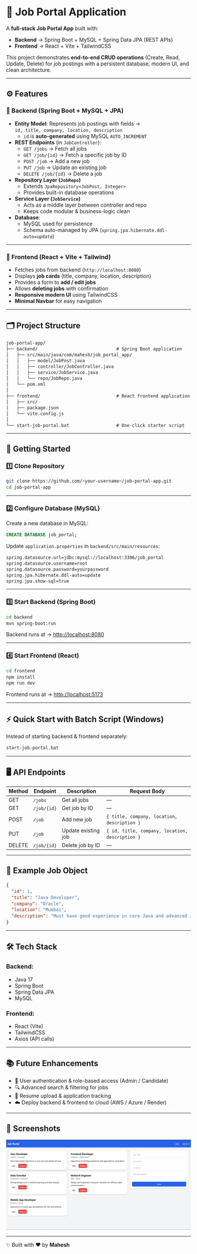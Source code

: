 # 📌 Job Portal Application

A **full-stack Job Portal App** built with:  
- **Backend** → Spring Boot + MySQL + Spring Data JPA (REST APIs)  
- **Frontend** → React + Vite + TailwindCSS  

This project demonstrates **end-to-end CRUD operations** (Create, Read, Update, Delete) for job postings with a persistent database, modern UI, and clean architecture.  

---

## ⚙️ Features

### 🔹 Backend (Spring Boot + MySQL + JPA)

- **Entity Model**: Represents job postings with fields →  
  `id, title, company, location, description`  
  - `id` is **auto-generated** using MySQL `AUTO_INCREMENT`
- **REST Endpoints** (in `JobController`):
  - `GET /jobs` → Fetch all jobs  
  - `GET /job/{id}` → Fetch a specific job by ID  
  - `POST /job` → Add a new job  
  - `PUT /job` → Update an existing job  
  - `DELETE /job/{id}` → Delete a job  
- **Repository Layer (`JobRepo`)**  
  - Extends `JpaRepository<JobPost, Integer>`  
  - Provides built-in database operations  
- **Service Layer (`JobService`)**  
  - Acts as a middle layer between controller and repo  
  - Keeps code modular & business-logic clean  
- **Database**:  
  - MySQL used for persistence  
  - Schema auto-managed by JPA (`spring.jpa.hibernate.ddl-auto=update`)  

---

### 🔹 Frontend (React + Vite + Tailwind)

- Fetches jobs from backend (`http://localhost:8080`)  
- Displays **job cards** (title, company, location, description)  
- Provides a form to **add / edit jobs**  
- Allows **deleting jobs** with confirmation  
- **Responsive modern UI** using TailwindCSS  
- **Minimal Navbar** for easy navigation  

---

## 🗂️ Project Structure

```
job-portal-app/
├── backend/                              # Spring Boot application
│   ├── src/main/java/com/mahesh/job_portal_app/
│   │   ├── model/JobPost.java
│   │   ├── controller/JobController.java
│   │   ├── service/JobService.java
│   │   └── repo/JobRepo.java
│   └── pom.xml
│
├── frontend/                             # React frontend application
│   ├── src/
│   ├── package.json
│   └── vite.config.js
│
└── start-job-portal.bat                  # One-click starter script
```

---

## 🚀 Getting Started

### 1️⃣ Clone Repository
```bash
git clone https://github.com/<your-username>/job-portal-app.git
cd job-portal-app
```

---

### 2️⃣ Configure Database (MySQL)
Create a new database in MySQL:
```sql
CREATE DATABASE job_portal;
```

Update `application.properties` in `backend/src/main/resources`:
```properties
spring.datasource.url=jdbc:mysql://localhost:3306/job_portal
spring.datasource.username=root
spring.datasource.password=yourpassword
spring.jpa.hibernate.ddl-auto=update
spring.jpa.show-sql=true
```

---

### 3️⃣ Start Backend (Spring Boot)
```bash
cd backend
mvn spring-boot:run
```
Backend runs at → [http://localhost:8080](http://localhost:8080)

---

### 4️⃣ Start Frontend (React)
```bash
cd frontend
npm install
npm run dev
```
Frontend runs at → [http://localhost:5173](http://localhost:5173)

---

## ⚡ Quick Start with Batch Script (Windows)
Instead of starting backend & frontend separately:
```bash
start-job-portal.bat
```

---

## 🖥️ API Endpoints

| Method | Endpoint        | Description            | Request Body                                         |
|--------|----------------|------------------------|-----------------------------------------------------|
| GET    | `/jobs`        | Get all jobs           | —                                                   |
| GET    | `/job/{id}`    | Get job by ID          | —                                                   |
| POST   | `/job`         | Add new job            | `{ title, company, location, description }`         |
| PUT    | `/job`         | Update existing job    | `{ id, title, company, location, description }`     |
| DELETE | `/job/{id}`    | Delete job by ID       | —                                                   |

---

## 📌 Example Job Object
```json
{
  "id": 1,
  "title": "Java Developer",
  "company": "Oracle",
  "location": "Mumbai",
  "description": "Must have good experience in core Java and advanced Java"
}
```

---

## 🛠️ Tech Stack

### Backend:
- Java 17  
- Spring Boot  
- Spring Data JPA  
- MySQL  

### Frontend:
- React (Vite)  
- TailwindCSS  
- Axios (API calls)  

---

## 📚 Future Enhancements

- 🔐 User authentication & role-based access (Admin / Candidate)  
- 🔍 Advanced search & filtering for jobs  
- 📄 Resume upload & application tracking  
- ☁️ Deploy backend & frontend to cloud (AWS / Azure / Render)  

---

## 📸 Screenshots
![Job List UI](output.png)

---

✨ Built with ❤️ by **Mahesh**  
